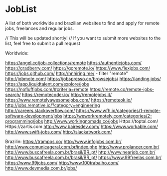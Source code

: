 # JobList
A list of both worldwide and brazilian websites to find and apply for remote jobs, freelances and regular jobs.

// This will be updated shortly!
// If you want to submit more websites to the list, feel free to submit a pull request

Worldwide:

https://angel.co/job-collections/remote
https://authenticjobs.com/
https://gradberry.com/
https://goremote.io/
https://www.flexjobs.com/
https://jobs.github.com/
http://hnhiring.me/ - filter "remote"
http://jobmote.com/
https://jobspresso.co/browsejobs/
https://landing.jobs/
https://app.liquidtalent.com/explore/jobs
https://nofluffjobs.com/#criteria=remote
https://remote.co/remote-jobs-search/
https://remotecoder.io/
http://remotejobs.it/
https://www.remotelyawesomejobs.com/
https://remoteok.io/
http://jobs.remotive.io/?category=engineering
http://careers.stackoverflow.com/
https://www.wfh.io/categories/1-remote-software-development/jobs
https://weworkremotely.com/categories/2-programming/jobs
http://www.workingnomads.co/jobs
Https://toptal.com/
Https://zartis.com
http://www.bairesdev.com/
https://www.workable.com/
http://www.swift-jobs.com/
http://slackatwork.com/

Brazilin:
https://trampos.co/
http://www.infojobs.com.br/
http://www.comunicageral.com.br/index.php
http://www.prolancer.com.br/
http://www.buscafreela.com.br/brasil/BR_pt/
http://www.nearjob.com.br/
http://www.buscafreela.com.br/brasil/BR_pt/
https://www.99freelas.com.br/
https://www.99jobs.com/
http://www.100trabalho.com/
http://www.devmedia.com.br/jobs/
